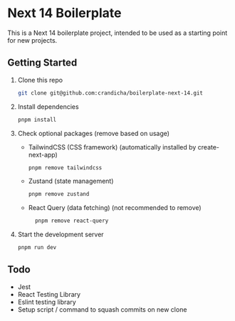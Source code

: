 # Next 14 Boilerplate

This is a Next 14 boilerplate project, intended to be used as a starting point for new projects.

## Getting Started

1. Clone this repo

   ```bash
   git clone git@github.com:crandicha/boilerplate-next-14.git
   ```

2. Install dependencies

   ```bash
   pnpm install
   ```

3. Check optional packages (remove based on usage)

   - TailwindCSS (CSS framework) (automatically installed by create-next-app)

     ```bash
     pnpm remove tailwindcss
     ```

   - Zustand (state management)

     ```bash
     pnpm remove zustand
     ```

   - React Query (data fetching) (not recommended to remove)

     ```bash
       pnpm remove react-query
     ```

4. Start the development server

   ```bash
   pnpm run dev
   ```

## Todo

- Jest
- React Testing Library
- Eslint testing library
- Setup script / command to squash commits on new clone
